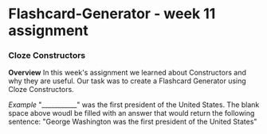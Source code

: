 # Flashcard-Generator - week 11 assignment

### Cloze Constructors

**Overview**
In this week's assignment we learned about Constructors and why they are useful. Our task was to create a Flashcard Generator using Cloze Constructors.

*Example* 
"___________" was the first president of the United States. 
The blank space above woudl be filled with an answer that would return the following sentence:
"George Washington was the first president of the United States"